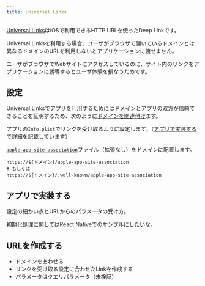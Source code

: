 ```yaml
---
title: Universal Links
---
```


[Universal Links](https://developer.apple.com/documentation/xcode/allowing-apps-and-websites-to-link-to-your-content)はiOSで利用できるHTTP URLを使ったDeep Linkです。

Universal Linksを利用する場合、ユーザがブラウザで開いているドメインとは異なるドメインのURLを利用しないとアプリケーションに渡せません。

ユーザがブラウザでWebサイトにアクセスしているのに、サイト内のリンクをアプリケーションに誘導するとユーザ体験を損なうためです。

## 設定

Universal Linksでアプリを利用するためにはドメインとアプリの双方が信頼できることを証明するため、次のように[ドメインを関連付け](https://developer.apple.com/documentation/Xcode/supporting-associated-domains)ます。

アプリの`Info.plist`でリンクを受け取るように設定します。（[アプリで実装する](#アプリで実装する)で詳細を記載しています）

[`apple-app-site-association`](https://developer.apple.com/documentation/bundleresources/entitlements/com_apple_developer_associated-domains)ファイル（拡張なし）をドメインに配置します。

```
https://${ドメイン}/apple-app-site-association
# もしくは
https://${ドメイン}/.well-known/apple-app-site-association
```

## アプリで実装する

設定の細かい点とURLからのパラメータの受け方。

初期化処理に関してはReact Nativeでのサンプルにしたいな。

## URLを作成する

- ドメインをあわせる
- リンクを受け取る設定に合わせたLinkを作成する
- パラメータはクエリパラメータ（未検証）
